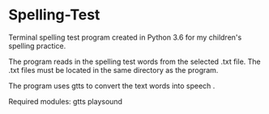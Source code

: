 # Spelling-Test
Terminal spelling test program created in Python 3.6 for my children's 
spelling practice.

The program reads in the spelling test words from the selected .txt 
file. The .txt files must be located in the same directory as the program.

The program uses gtts to convert the text words into speech .

Required modules:
gtts
playsound
